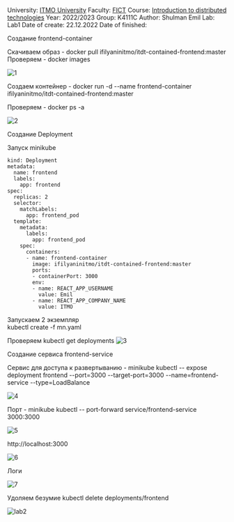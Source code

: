 University: [ITMO University](https://itmo.ru/ru/)
Faculty: [FICT](https://fict.itmo.ru)
Course: [Introduction to distributed technologies](https://github.com/itmo-ict-faculty/introduction-to-distributed-technologies)
Year: 2022/2023
Group: K4111C
Author: Shulman Emil
Lab: Lab1
Date of create: 22.12.2022
Date of finished:


Создание frontend-container

Скачиваем образ - docker pull ifilyaninitmo/itdt-contained-frontend:master
Проверяем - docker images

![1](https://user-images.githubusercontent.com/54935204/209168333-819c4ec4-ffc5-45e5-af5b-ca0d498c6daa.png)

Создаем контейнер - docker run -d --name frontend-container ifilyaninitmo/itdt-contained-frontend:master


Проверяем - docker ps -a


![2](https://user-images.githubusercontent.com/54935204/209168902-50a8e7dd-ede6-49fc-9250-653594412e83.png)

Создание Deployment

Запуск minikube

```apiVersion: apps/v1
kind: Deployment
metadata:
  name: frontend
  labels:
    app: frontend
spec:
  replicas: 2
  selector:
    matchLabels:
      app: frontend_pod
  template:
    metadata:
      labels:
        app: frontend_pod
    spec:
      containers:
      - name: frontend-container
        image: ifilyaninitmo/itdt-contained-frontend:master
        ports:
        - containerPort: 3000
        env:
        - name: REACT_APP_USERNAME
          value: Emil
        - name: REACT_APP_COMPANY_NAME
          value: ITMO
```
Запускаем 2 экземпляр   
kubectl create -f mn.yaml

Проверяем
kubectl get deployments
![3](https://user-images.githubusercontent.com/54935204/209171695-591424a5-f2ae-4a88-a91f-d4c1078e32da.png)


Создание сервиса frontend-service

Сервис для доступа к развертыванию - minikube kubectl -- expose deployment frontend --port=3000 --target-port=3000 --name=frontend-service --type=LoadBalance

![4](https://user-images.githubusercontent.com/54935204/209172222-5ac92a80-0b57-4d96-b925-6dcdb5e0477c.png)

Порт -  minikube kubectl -- port-forward service/frontend-service 3000:3000

![5](https://user-images.githubusercontent.com/54935204/209172486-47fbe2c1-a402-4026-a6d3-749c98219525.png)

http://localhost:3000

![6](https://user-images.githubusercontent.com/54935204/209172752-c9fd952b-90ee-4156-98d1-7a70eb8f62fc.png)

Логи

![7](https://user-images.githubusercontent.com/54935204/209173080-496c48bd-52aa-47ea-9f04-8bc5c579d86b.png)

Удоляем безумие
kubectl delete deployments/frontend

![lab2](https://user-images.githubusercontent.com/54935204/209173492-bee94c29-57d0-4b2c-9419-1695ea6e0f3e.png)

          
